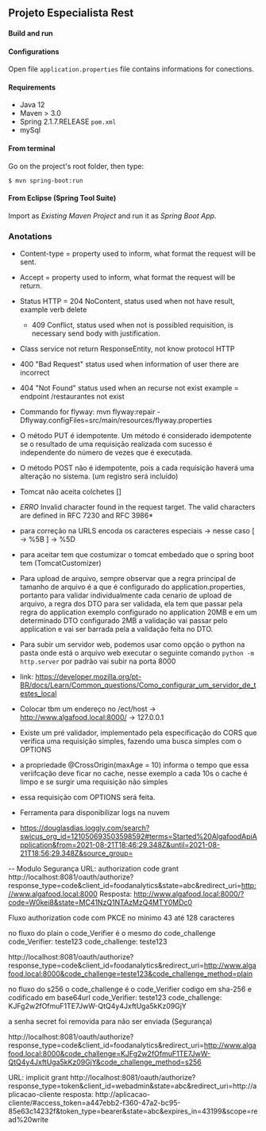 ## Projeto Especialista Rest

#### Build and run

#### Configurations

Open file `application.properties` file contains informations for conections.

#### Requirements

- Java 12
- Maven > 3.0
- Spring 2.1.7.RELEASE `pom.xml`
- mySql

#### From terminal

Go on the project's root folder, then type:

    $ mvn spring-boot:run

#### From Eclipse (Spring Tool Suite)

Import as *Existing Maven Project* and run it as *Spring Boot App*.

### Anotations

- Content-type = property used to inform, what format the request will be sent.
- Accept = property used to inform, what format the request will be return.
- Status HTTP = 204 NoContent, status used when not have result, example verb delete 
	- 409 Conflict, status used when not is possibled requisition, is necessary send body with justification.
- Class service not return ResponseEntity, not know protocol HTTP
- 400 "Bad Request" status used when information of user there are incorrect
- 404 "Not Found" status used when an recurse not exist example = endpoint /restaurantes not exist
- Commando for flyway: mvn flyway:repair -Dflyway.configFiles=src/main/resources/flyway.properties
- O método PUT é idempotente. Um método é considerado idempotente se o resultado de uma requisição realizada com sucesso é independente do número de vezes que é executada.
- O método POST não é idempotente, pois a cada requisição haverá uma alteração no sistema. (um registro será incluído)
- Tomcat não aceita colchetes [] 
- *ERRO* Invalid character found in the request target. The valid characters are defined in RFC 7230 and RFC 3986*
- para correção na URLS encoda os caracteres especiais -> nesse caso [ -> %5B   ] -> %5D
- para aceitar tem que costumizar o tomcat embedado que o spring boot tem (TomcatCustomizer)
- Para upload de arquivo, sempre observar que a regra principal de tamanho de arquivo é a que é configurado do application.properties, portanto
para validar individualmente cada cenario de upload de arquivo, a regra dos DTO para ser validada, ela tem que passar pela regra do application 
exemplo configurado no application 20MB e em um determinado DTO configurado 2MB a validação vai passar pelo application e vai ser barrada pela a 
validação feita no DTO.
- Para subir um servidor web, podemos usar como opção o python na pasta onde está o arquivo web executar o seguinte comando `python -m http.server` por padrão vai subir na porta 8000
- link: https://developer.mozilla.org/pt-BR/docs/Learn/Common_questions/Como_configurar_um_servidor_de_testes_local
- Colocar tbm um endereço no /ect/host -> http://www.algafood.local:8000/ -> 127.0.0.1

- Existe um pré validador, implementado pela especificação do CORS que verifica uma requisição simples, fazendo uma busca simples com o OPTIONS
- a propriedade @CrossOrigin(maxAge = 10) informa o tempo que essa veriifcação deve ficar no cache, nesse exemplo a cada 10s o cache é limpo e se surgir uma requisição não simples
- essa requisição com OPTIONS será feita.


- Ferramenta para disponibilizar logs na nuvem 
- https://douglasdias.loggly.com/search?swicus_org_id=121050693503598592#terms=Started%20AlgafoodApiApplication&from=2021-08-21T18:46:29.348Z&until=2021-08-21T18:56:29.348Z&source_group=





-- Modulo Segurança
URL: authorization code grant
http://localhost:8081/oauth/authorize?response_type=code&client_id=foodanalytics&state=abc&redirect_uri=http://www.algafood.local:8000
Resposta: http://www.algafood.local:8000/?code=W0kei8&state=MC41NzQ1NTAzMzQ4MTY0MDc0


Fluxo authorization code com PKCE no minimo 43 até 128 caracteres

no fluxo do plain o code_Verifier é o mesmo do  code_challenge
code_Verifier: teste123
code_challenge: teste123

http://localhost:8081/oauth/authorize?response_type=code&client_id=foodanalytics&redirect_uri=http://www.algafood.local:8000&code_challenge=teste123&code_challenge_method=plain

no fluxo do s256 o code_challenge é o code_Verifier codigo em sha-256 e codificado em base64url
code_Verifier: teste123
code_challenge: KJFg2w2fOfmuF1TE7JwW-QtQ4y4JxftUga5kKz09GjY

a senha secret foi removida para não ser enviada  (Segurança)

http://localhost:8081/oauth/authorize?response_type=code&client_id=foodanalytics&redirect_uri=http://www.algafood.local:8000&code_challenge=KJFg2w2fOfmuF1TE7JwW-QtQ4y4JxftUga5kKz09GjY&code_challenge_method=s256


URL: implicit grant
http://localhost:8081/oauth/authorize?response_type=token&client_id=webadmin&state=abc&redirect_uri=http://aplicacao-cliente
resposta: 
http://aplicacao-cliente/#access_token=a447ebb2-f360-47a2-bc95-85e63c14232f&token_type=bearer&state=abc&expires_in=43199&scope=read%20write